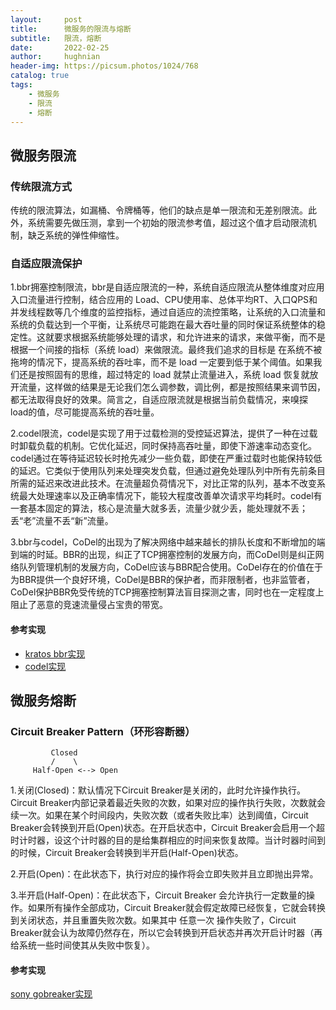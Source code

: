 ```yaml
---
layout:     post
title:      微服务的限流与熔断
subtitle:   限流，熔断
date:       2022-02-25
author:     hughnian
header-img: https://picsum.photos/1024/768
catalog: true
tags:
    - 微服务
    - 限流
    - 熔断
---
```


## 微服务限流
### 传统限流方式
传统的限流算法，如漏桶、令牌桶等，他们的缺点是单一限流和无差别限流。此外，系统需要先做压测，拿到一个初始的限流参考值，超过这个值才启动限流机制，缺乏系统的弹性伸缩性。

### 自适应限流保护
1.bbr拥塞控制限流，bbr是自适应限流的一种，系统自适应限流从整体维度对应用入口流量进行控制，结合应用的 Load、CPU使用率、总体平均RT、入口QPS和并发线程数等几个维度的监控指标，通过自适应的流控策略，让系统的入口流量和系统的负载达到一个平衡，让系统尽可能跑在最大吞吐量的同时保证系统整体的稳定性。这就要求根据系统能够处理的请求，和允许进来的请求，来做平衡，而不是根据一个间接的指标（系统 load）来做限流。最终我们追求的目标是 在系统不被拖垮的情况下，提高系统的吞吐率，而不是 load 一定要到低于某个阈值。如果我们还是按照固有的思维，超过特定的 load 就禁止流量进入，系统 load 恢复就放开流量，这样做的结果是无论我们怎么调参数，调比例，都是按照结果来调节因，都无法取得良好的效果。简言之，自适应限流就是根据当前负载情况，来嗅探load的值，尽可能提高系统的吞吐量。   

2.codel限流，codel是实现了用于过载检测的受控延迟算法，提供了一种在过载时卸载负载的机制。它优化延迟，同时保持高吞吐量，即使下游速率动态变化。codel通过在等待延迟较长时抢先减少一些负载，即使在严重过载时也能保持较低的延迟。它类似于使用队列来处理突发负载，但通过避免处理队列中所有先前条目所需的延迟来改进此技术。在流量超负荷情况下，对比正常的队列，基本不改变系统最大处理速率以及正确率情况下，能较大程度改善单次请求平均耗时。codel有一套基本固定的算法，核心是流量大就多丢，流量少就少丢，能处理就不丢；丢“老”流量不丢“新”流量。    

3.bbr与codel，CoDel的出现为了解决网络中越来越长的排队长度和不断增加的端到端的时延。BBR的出现，纠正了TCP拥塞控制的发展方向，而CoDel则是纠正网络队列管理机制的发展方向，CoDel应该与BBR配合使用。CoDel存在的价值在于为BBR提供一个良好环境，CoDel是BBR的保护者，而非限制者，也非监管者，CoDel保护BBR免受传统的TCP拥塞控制算法盲目探测之害，同时也在一定程度上阻止了恶意的竞速流量侵占宝贵的带宽。 

#### 参考实现   
- [kratos bbr实现](https://github.com/go-kratos/kratos/blob/v1.0.x/pkg/ratelimit/bbr/bbr.go)
- [codel实现](https://github.com/joshbohde/codel)   



## 微服务熔断
### Circuit Breaker Pattern（环形容断器）

```
         Closed 
         /    \
     Half-Open <--> Open
``` 

1.关闭(Closed)：默认情况下Circuit Breaker是关闭的，此时允许操作执行。Circuit Breaker内部记录着最近失败的次数，如果对应的操作执行失败，次数就会续一次。如果在某个时间段内，失败次数（或者失败比率）达到阈值，Circuit Breaker会转换到开启(Open)状态。在开启状态中，Circuit Breaker会启用一个超时计时器，设这个计时器的目的是给集群相应的时间来恢复故障。当计时器时间到的时候，Circuit Breaker会转换到半开启(Half-Open)状态。  

2.开启(Open)：在此状态下，执行对应的操作将会立即失败并且立即抛出异常。  

3.半开启(Half-Open)：在此状态下，Circuit Breaker 会允许执行一定数量的操作。如果所有操作全部成功，Circuit Breaker就会假定故障已经恢复，它就会转换到关闭状态，并且重置失败次数。如果其中 任意一次 操作失败了，Circuit Breaker就会认为故障仍然存在，所以它会转换到开启状态并再次开启计时器（再给系统一些时间使其从失败中恢复）。  

#### 参考实现
[sony gobreaker实现](https://github.com/sony/gobreaker)